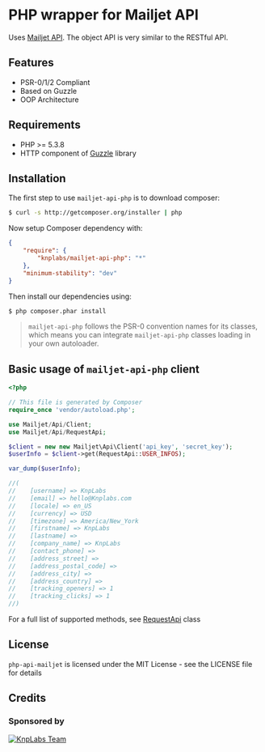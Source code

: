 # PHP wrapper for Mailjet API

Uses [Mailjet API](http://www.mailjet.com/docs/api). The object API is very similar to the RESTful API.

## Features

* PSR-0/1/2 Compliant
* Based on Guzzle
* OOP Architecture

## Requirements

* PHP >= 5.3.8
* HTTP component of [Guzzle](http://guzzlephp.org/) library

## Installation

The first step to use `mailjet-api-php` is to download composer:

```bash
$ curl -s http://getcomposer.org/installer | php
```

Now setup Composer dependency with:

```json
{
    "require": {
        "knplabs/mailjet-api-php": "*"
    },
    "minimum-stability": "dev"
}
```

Then install our dependencies using:
```bash
$ php composer.phar install
```

> `mailjet-api-php` follows the PSR-0 convention names for its classes, which means you can integrate `mailjet-api-php` classes loading in your own autoloader.

## Basic usage of `mailjet-api-php` client

```php
<?php

// This file is generated by Composer
require_once 'vendor/autoload.php';

use Mailjet/Api/Client;
use Mailjet/Api/RequestApi;

$client = new new Mailjet\Api\Client('api_key', 'secret_key');
$userInfo = $client->get(RequestApi::USER_INFOS);

var_dump($userInfo);

//(
//    [username] => KnpLabs
//    [email] => hello@Knplabs.com
//    [locale] => en_US
//    [currency] => USD
//    [timezone] => America/New_York
//    [firstname] => KnpLabs
//    [lastname] =>
//    [company_name] => KnpLabs
//    [contact_phone] =>
//    [address_street] =>
//    [address_postal_code] =>
//    [address_city] =>
//    [address_country] =>
//    [tracking_openers] => 1
//    [tracking_clicks] => 1
//)
```

For a full list of supported methods, see [RequestApi](src/Mailjet/Api/RequestApi.php) class

## License

`php-api-mailjet` is licensed under the MIT License - see the LICENSE file for details

## Credits

### Sponsored by

[![KnpLabs Team](http://knplabs.pl/bundles/knpcorporate/images/logo.png)](http://knplabs.com)